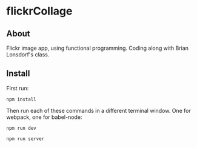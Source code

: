 # flickrCollage

## About

Flickr image app, using functional programming. 
Coding along with Brian Lonsdorf's class.

## Install

First run:

```
npm install
```

Then run each of these commands in a different terminal window. One for webpack, one for babel-node:

```
npm run dev
```

```
npm run server
```

